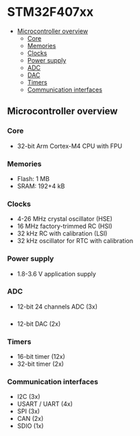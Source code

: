 # STM32F407xx

- [Microcontroller overview](#microcontroller-overview)
    - [Core](#core)
    - [Memories](#memories)
    - [Clocks](#clocks)
    - [Power supply](#power-supply)
    - [ADC](#adc)
    - [DAC](#dac)
    - [Timers](#timers)
    - [Communication interfaces](#communication-interfaces)



## Microcontroller overview


### Core

* 32-bit Arm Cortex-M4 CPU with FPU


### Memories

* Flash: 1 MB
* SRAM: 192+4 kB


### Clocks

* 4-26 MHz crystal oscillator (HSE)
* 16 MHz factory-trimmed RC (HSI)
* 32 kHz RC with calibration (LSI)
* 32 kHz oscillator for RTC with calibration


### Power supply

* 1.8-3.6 V application supply


### ADC

* 12-bit 24 channels ADC (3x)


###

* 12-bit DAC (2x)


### Timers

* 16-bit timer (12x)
* 32-bit timer (2x)


### Communication interfaces

* I2C (3x)
* USART / UART (4x)
* SPI (3x)
* CAN (2x)
* SDIO (1x)

